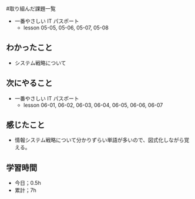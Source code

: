 #取り組んだ課題一覧

- 一番やさしい IT パスポート
  - lesson 05-05, 05-06, 05-07, 05-08

## わかったこと

- システム戦略について

## 次にやること

- 一番やさしい IT パスポート
  - lesson 06-01, 06-02, 06-03, 06-04, 06-05, 06-06, 06-07

## 感じたこと

- 情報システム戦略について分かりずらい単語が多いので、図式化しながら覚える。

## 学習時間

- 今日；0.5h
- 累計；7h
